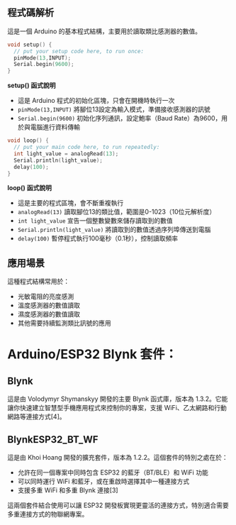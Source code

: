 
## 程式碼解析

這是一個 Arduino 的基本程式結構，主要用於讀取類比感測器的數值。

```cpp
void setup() {
  // put your setup code here, to run once:
  pinMode(13,INPUT);
  Serial.begin(9600);
}
```

**setup() 函式說明**
- 這是 Arduino 程式的初始化區塊，只會在開機時執行一次
- `pinMode(13,INPUT)` 將腳位13設定為輸入模式，準備接收感測器的訊號
- `Serial.begin(9600)` 初始化序列通訊，設定鮑率（Baud Rate）為9600，用於與電腦進行資料傳輸

```cpp
void loop() {
  // put your main code here, to run repeatedly:
  int light_value = analogRead(13);
  Serial.println(light_value);
  delay(100);
}
```

**loop() 函式說明**
- 這是主要的程式區塊，會不斷重複執行
- `analogRead(13)` 讀取腳位13的類比值，範圍是0-1023（10位元解析度）
- `int light_value` 宣告一個整數變數來儲存讀取到的數值
- `Serial.println(light_value)` 將讀取到的數值透過序列埠傳送到電腦
- `delay(100)` 暫停程式執行100毫秒（0.1秒），控制讀取頻率

## 應用場景

這種程式結構常用於：
- 光敏電阻的亮度感測
- 溫度感測器的數值讀取
- 濕度感測器的數值讀取
- 其他需要持續監測類比訊號的應用


# Arduino/ESP32 Blynk 套件：

## Blynk
這是由 Volodymyr Shymanskyy 開發的主要 Blynk 函式庫，版本為 1.3.2。它能讓你快速建立智慧型手機應用程式來控制你的專案，支援 WiFi、乙太網路和行動網路等連接方式[4]。

## BlynkESP32_BT_WF
這是由 Khoi Hoang 開發的擴充套件，版本為 1.2.2。這個套件的特別之處在於：
- 允許在同一個專案中同時包含 ESP32 的藍牙（BT/BLE）和 WiFi 功能
- 可以同時運行 WiFi 和藍牙，或在重啟時選擇其中一種連接方式
- 支援多重 WiFi 和多重 Blynk 連接[3]

這兩個套件結合使用可以讓 ESP32 開發板實現更靈活的連接方式，特別適合需要多重連接方式的物聯網專案。


